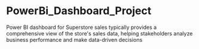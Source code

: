 # PowerBi_Dashboard_Project
 Power BI dashboard for Superstore sales typically provides a comprehensive view of the store's sales data, helping stakeholders analyze business performance and make data-driven decisions
